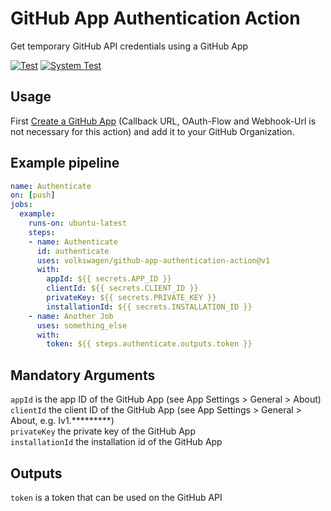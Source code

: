 # GitHub App Authentication Action
Get temporary GitHub API credentials using a GitHub App

[![Test](https://github.com/volkswagen/github-app-authentication-action/actions/workflows/test.yml/badge.svg)](https://github.com/volkswagen/github-app-authentication-action/actions/workflows/test.yml)
[![System Test](https://github.com/volkswagen/github-app-authentication-action/actions/workflows/automerge.yml/badge.svg)](https://github.com/volkswagen/github-app-authentication-action/actions/workflows/automerge.yml)

## Usage

First [Create a GitHub App](https://docs.github.com/en/developers/apps/building-github-apps/creating-a-github-app) (Callback URL, OAuth-Flow and Webhook-Url is not necessary for this action) and add it to your GitHub Organization.

## Example pipeline
```yaml
name: Authenticate
on: [push]
jobs:
  example:
    runs-on: ubuntu-latest
    steps:
    - name: Authenticate
      id: authenticate
      uses: volkswagen/github-app-authentication-action@v1
      with:
        appId: ${{ secrets.APP_ID }}
        clientId: ${{ secrets.CLIENT_ID }}
        privateKey: ${{ secrets.PRIVATE_KEY }}
        installationId: ${{ secrets.INSTALLATION_ID }}
    - name: Another Job 
      uses: something_else
      with:
        token: ${{ steps.authenticate.outputs.token }}
```

## Mandatory Arguments

`appId` is the app ID of the GitHub App (see App Settings > General > About)  
`clientId` the client ID of the GitHub App (see App Settings > General > About, e.g. Iv1.*********)  
`privateKey` the private key of the GitHub App  
`installationId` the installation id of the GitHub App  

## Outputs

`token` is a token that can be used on the GitHub API 
